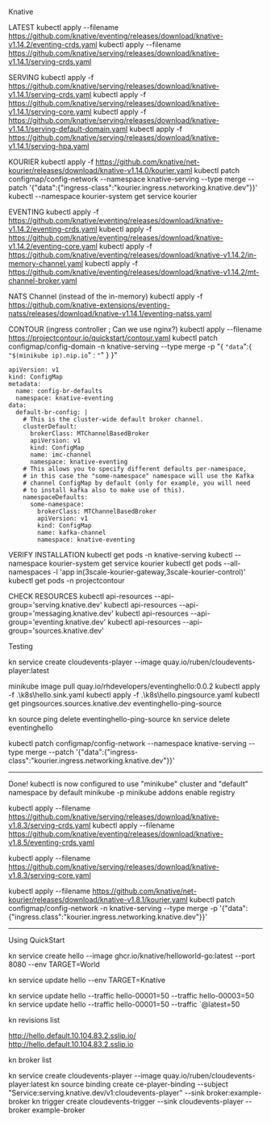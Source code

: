 Knative

LATEST
kubectl apply --filename https://github.com/knative/eventing/releases/download/knative-v1.14.2/eventing-crds.yaml
kubectl apply --filename https://github.com/knative/serving/releases/download/knative-v1.14.1/serving-crds.yaml


SERVING
kubectl apply -f https://github.com/knative/serving/releases/download/knative-v1.14.1/serving-crds.yaml
kubectl apply -f https://github.com/knative/serving/releases/download/knative-v1.14.1/serving-core.yaml
kubectl apply -f https://github.com/knative/serving/releases/download/knative-v1.14.1/serving-default-domain.yaml
kubectl apply -f https://github.com/knative/serving/releases/download/knative-v1.14.1/serving-hpa.yaml

KOURIER
kubectl apply -f https://github.com/knative/net-kourier/releases/download/knative-v1.14.0/kourier.yaml
kubectl patch configmap/config-network --namespace knative-serving --type merge --patch '{"data":{"ingress-class":"kourier.ingress.networking.knative.dev"}}'
kubectl --namespace kourier-system get service kourier

EVENTING
kubectl apply -f https://github.com/knative/eventing/releases/download/knative-v1.14.2/eventing-crds.yaml
kubectl apply -f https://github.com/knative/eventing/releases/download/knative-v1.14.2/eventing-core.yaml
kubectl apply -f https://github.com/knative/eventing/releases/download/knative-v1.14.2/in-memory-channel.yaml
kubectl apply -f https://github.com/knative/eventing/releases/download/knative-v1.14.2/mt-channel-broker.yaml

NATS Channel (instead of the in-memory)
kubectl apply -f https://github.com/knative-extensions/eventing-natss/releases/download/knative-v1.14.1/eventing-natss.yaml

CONTOUR (ingress controller ; Can we use nginx?)
kubectl apply --filename https://projectcontour.io/quickstart/contour.yaml
kubectl patch configmap/config-domain -n knative-serving --type merge -p "{ `"data`":{ `"$(minikube ip).nip.io`" : `"`" } }"

```
apiVersion: v1
kind: ConfigMap
metadata:
  name: config-br-defaults
  namespace: knative-eventing
data:
  default-br-config: |
    # This is the cluster-wide default broker channel.
    clusterDefault:
      brokerClass: MTChannelBasedBroker
      apiVersion: v1
      kind: ConfigMap
      name: imc-channel
      namespace: knative-eventing
    # This allows you to specify different defaults per-namespace,
    # in this case the "some-namespace" namespace will use the Kafka
    # channel ConfigMap by default (only for example, you will need
    # to install kafka also to make use of this).
    namespaceDefaults:
      some-namespace:
        brokerClass: MTChannelBasedBroker
        apiVersion: v1
        kind: ConfigMap
        name: kafka-channel
        namespace: knative-eventing
```

VERIFY INSTALLATION
kubectl get pods -n knative-serving
kubectl --namespace kourier-system get service kourier
kubectl get pods --all-namespaces -l 'app in(3scale-kourier-gateway,3scale-kourier-control)'
kubectl get pods -n projectcontour

CHECK RESOURCES
kubectl api-resources --api-group='serving.knative.dev'
kubectl api-resources --api-group='messaging.knative.dev'
kubectl api-resources --api-group='eventing.knative.dev'
kubectl api-resources --api-group='sources.knative.dev'



Testing

kn service create cloudevents-player --image quay.io/ruben/cloudevents-player:latest


minikube image pull quay.io/rhdevelopers/eventinghello:0.0.2
kubectl apply -f .\k8s\hello.sink.yaml
kubectl apply -f .\k8s\hello.pingsource.yaml
kubectl get pingsources.sources.knative.dev eventinghello-ping-source

kn source ping delete eventinghello-ping-source
kn service delete eventinghello

kubectl patch configmap/config-network --namespace knative-serving --type merge --patch '{"data":{"ingress-class":"kourier.ingress.networking.knative.dev"}}'


------------------

Done! kubectl is now configured to use "minikube" cluster and "default" namespace by default
minikube -p minikube addons enable registry

kubectl apply --filename https://github.com/knative/serving/releases/download/knative-v1.8.3/serving-crds.yaml 
kubectl apply --filename https://github.com/knative/eventing/releases/download/knative-v1.8.5/eventing-crds.yaml

kubectl apply --filename https://github.com/knative/serving/releases/download/knative-v1.8.3/serving-core.yaml

kubectl apply --filename https://github.com/knative/net-kourier/releases/download/knative-v1.8.1/kourier.yaml
kubectl patch configmap/config-network -n knative-serving --type merge -p '{"data":{"ingress.class":"kourier.ingress.networking.knative.dev"}}'



--- 
Using QuickStart

kn service create hello --image ghcr.io/knative/helloworld-go:latest --port 8080 --env TARGET=World

kn service update hello --env TARGET=Knative

kn service update hello --traffic hello-00001=50 --traffic hello-00003=50
kn service update hello --traffic hello-00001=50 --traffic `@latest=50

kn revisions list

http://hello.default.10.104.83.2.sslip.io/
http://hello.default.10.104.83.2.sslip.io

kn broker list

kn service create cloudevents-player --image quay.io/ruben/cloudevents-player:latest
kn source binding create ce-player-binding --subject "Service:serving.knative.dev/v1:cloudevents-player" --sink broker:example-broker
kn trigger create cloudevents-trigger --sink cloudevents-player  --broker example-broker